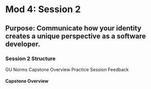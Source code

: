 # Mod 4: Session 2

## Purpose:  Communicate how your identity creates a unique perspective as a software developer.

### Session 2 Structure

GU Norms
Capstone Overview
Practice Session
Feedback

#### Capstone Overview

